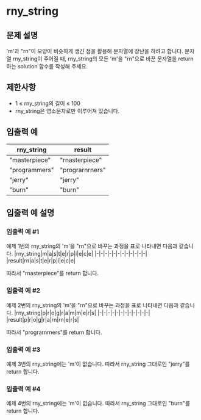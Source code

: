 # rny_string


## 문제 설명
'm'과 "rn"이 모양이 비슷하게 생긴 점을 활용해 문자열에 장난을 하려고 합니다. 문자열 rny_string이 주어질 때, rny_string의 모든 'm'을 "rn"으로 바꾼 문자열을 return 하는 solution 함수를 작성해 주세요.

## 제한사항
- 1 ≤ rny_string의 길이 ≤ 100
- rny_string은 영소문자로만 이루어져 있습니다.

## 입출력 예
|rny_string|result|
|-|-|
|"masterpiece"|"rnasterpiece"|
|"programmers"|"prograrnrners"|
|"jerry"|"jerry"|
|"burn"|"burn"|

## 입출력 예 설명

### 입출력 예 #1
예제 1번의 rny_string의 'm'을 "rn"으로 바꾸는 과정을 표로 나타내면 다음과 같습니다.
|rny_string|m|a|s|t|e|r|p|i|e|c|e|
|-|-|-|-|-|-|-|-|-|-|-|-|
|result|rn|a|s|t|e|r|p|i|e|c|e|

따라서 "rnasterpiece"를 return 합니다.

### 입출력 예 #2
예제 2번의 rny_string의 'm'을 "rn"으로 바꾸는 과정을 표로 나타내면 다음과 같습니다.
|rny_string|p|r|o|g|r|a|m|m|e|r|s|
|-|-|-|-|-|-|-|-|-|-|-|-|
|result|p|r|o|g|r|a|rn|rn|e|r|s|

따라서 "prograrnrners"를 return 합니다.

### 입출력 예 #3
예제 3번의 rny_string에는 'm'이 없습니다. 따라서 rny_string 그대로인 "jerry"를 return 합니다.

### 입출력 예 #4
예제 4번의 rny_string에는 'm'이 없습니다. 따라서 rny_string 그대로인 "burn"를 return 합니다.